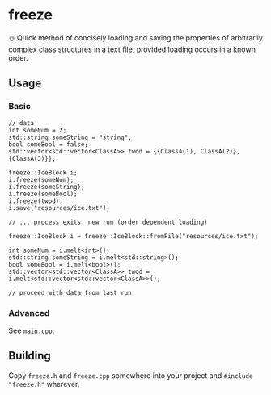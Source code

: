 # freeze
☃️ Quick method of concisely loading and saving the properties of arbitrarily complex class structures in a text file, provided loading occurs in a known order.  

## Usage 

### Basic

```
// data
int someNum = 2;
std::string someString = "string";
bool someBool = false;
std::vector<std::vector<ClassA>> twod = {{ClassA(1), ClassA(2)}, {ClassA(3)}};

freeze::IceBlock i;
i.freeze(someNum);
i.freeze(someString);
i.freeze(someBool);
i.freeze(twod);
i.save("resources/ice.txt");

// ... process exits, new run (order dependent loading)

freeze::IceBlock i = freeze::IceBlock::fromFile("resources/ice.txt");

int someNum = i.melt<int>();
std::string someString = i.melt<std::string>();
bool someBool = i.melt<bool>();
std::vector<std::vector<ClassA>> twod = i.melt<std::vector<std::vector<ClassA>>();

// proceed with data from last run
```

### Advanced

See `main.cpp`.

## Building

Copy `freeze.h` and `freeze.cpp` somewhere into your project and `#include "freeze.h"` wherever.  
